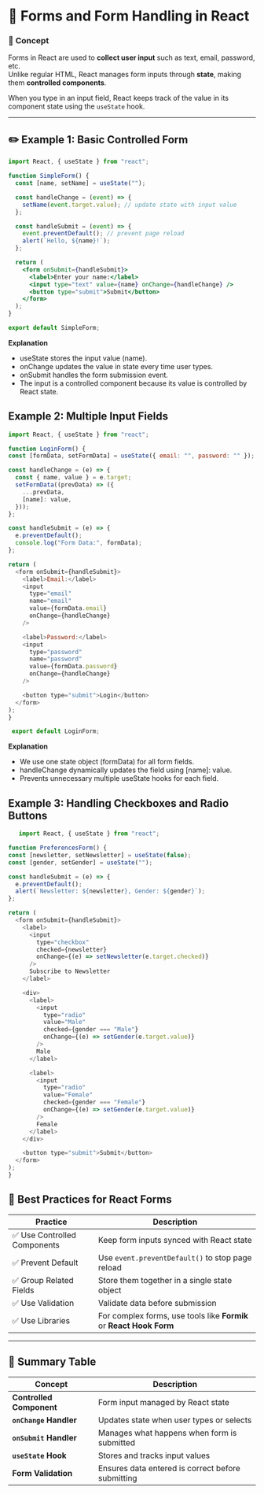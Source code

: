 # 🧾 Forms and Form Handling in React

### 🧠 **Concept**

Forms in React are used to **collect user input** such as text, email, password, etc.  
Unlike regular HTML, React manages form inputs through **state**, making them **controlled components**.

When you type in an input field, React keeps track of the value in its component state using the `useState` hook.

---

## ✏️ **Example 1: Basic Controlled Form**

```jsx
import React, { useState } from "react";

function SimpleForm() {
  const [name, setName] = useState("");

  const handleChange = (event) => {
    setName(event.target.value); // update state with input value
  };

  const handleSubmit = (event) => {
    event.preventDefault(); // prevent page reload
    alert(`Hello, ${name}!`);
  };

  return (
    <form onSubmit={handleSubmit}>
      <label>Enter your name:</label>
      <input type="text" value={name} onChange={handleChange} />
      <button type="submit">Submit</button>
    </form>
  );
}

export default SimpleForm;
```
**Explanation**
  - useState stores the input value (name).
  - onChange updates the value in state every time user types.
  - onSubmit handles the form submission event.
  - The input is a controlled component because its value is controlled by React state.

  ## Example 2: Multiple Input Fields
  ```js
  import React, { useState } from "react";

  function LoginForm() {
  const [formData, setFormData] = useState({ email: "", password: "" });

  const handleChange = (e) => {
    const { name, value } = e.target;
    setFormData((prevData) => ({
      ...prevData,
      [name]: value,
    }));
  };

  const handleSubmit = (e) => {
    e.preventDefault();
    console.log("Form Data:", formData);
  };

  return (
    <form onSubmit={handleSubmit}>
      <label>Email:</label>
      <input
        type="email"
        name="email"
        value={formData.email}
        onChange={handleChange}
      />

      <label>Password:</label>
      <input
        type="password"
        name="password"
        value={formData.password}
        onChange={handleChange}
      />

      <button type="submit">Login</button>
    </form>
  );
  }

   export default LoginForm;
  ```
**Explanation**
  - We use one state object (formData) for all form fields.
  - handleChange dynamically updates the field using [name]: value.
  - Prevents unnecessary multiple useState hooks for each field.

## Example 3: Handling Checkboxes and Radio Buttons
  ```js
     import React, { useState } from "react";

function PreferencesForm() {
  const [newsletter, setNewsletter] = useState(false);
  const [gender, setGender] = useState("");

  const handleSubmit = (e) => {
    e.preventDefault();
    alert(`Newsletter: ${newsletter}, Gender: ${gender}`);
  };

  return (
    <form onSubmit={handleSubmit}>
      <label>
        <input
          type="checkbox"
          checked={newsletter}
          onChange={(e) => setNewsletter(e.target.checked)}
        />
        Subscribe to Newsletter
      </label>

      <div>
        <label>
          <input
            type="radio"
            value="Male"
            checked={gender === "Male"}
            onChange={(e) => setGender(e.target.value)}
          />
          Male
        </label>

        <label>
          <input
            type="radio"
            value="Female"
            checked={gender === "Female"}
            onChange={(e) => setGender(e.target.value)}
          />
          Female
        </label>
      </div>

      <button type="submit">Submit</button>
    </form>
  );
}
```
## 🧠 Best Practices for React Forms

| Practice | Description |
|----------|--------------|
| ✅ Use Controlled Components | Keep form inputs synced with React state |
| ✅ Prevent Default | Use `event.preventDefault()` to stop page reload |
| ✅ Group Related Fields | Store them together in a single state object |
| ✅ Use Validation | Validate data before submission |
| ✅ Use Libraries | For complex forms, use tools like **Formik** or **React Hook Form** |

---

## 📝 Summary Table

| Concept | Description |
|----------|--------------|
| **Controlled Component** | Form input managed by React state |
| **`onChange` Handler** | Updates state when user types or selects |
| **`onSubmit` Handler** | Manages what happens when form is submitted |
| **`useState` Hook** | Stores and tracks input values |
| **Form Validation** | Ensures data entered is correct before submitting |

